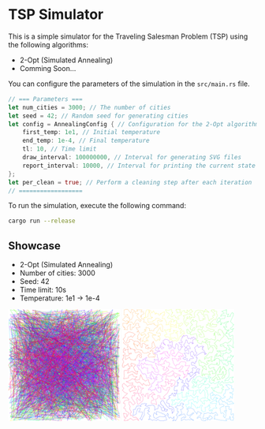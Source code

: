 # TSP Simulator

This is a simple simulator for the Traveling Salesman Problem (TSP) using the following algorithms:

- 2-Opt (Simulated Annealing)
- Comming Soon...

You can configure the parameters of the simulation in the `src/main.rs` file.

```rs
// === Parameters ===
let num_cities = 3000; // The number of cities
let seed = 42; // Random seed for generating cities
let config = AnnealingConfig { // Configuration for the 2-Opt algorithm
    first_temp: 1e1, // Initial temperature
    end_temp: 1e-4, // Final temperature
    tl: 10, // Time limit
    draw_interval: 100000000, // Interval for generating SVG files
    report_interval: 10000, // Interval for printing the current state
};
let per_clean = true; // Perform a cleaning step after each iteration
// ==================
```

To run the simulation, execute the following command:

```sh
cargo run --release
```

## Showcase

- 2-Opt (Simulated Annealing)
- Number of cities: 3000
- Seed: 42
- Time limit: 10s
- Temperature: 1e1 -> 1e-4

<div>
    <img src="./output/2-opt-sa/initial.svg" alt="Initial Statement" width="45%">
    <img src="./output/2-opt-sa/optimized.svg" alt="Optimized Statement" width="45%">
</div>

